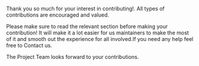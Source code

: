 Thank you so much for your interest in contributing!. All types of contributions are encouraged and valued.

Please make sure to read the relevant section before making your contribution! It will make it a lot easier for us maintainers to make the most of it and smooth out the experience for all involved.If you need any help feel free to Contact us.

The Project Team looks forward to your contributions.